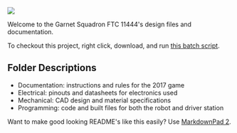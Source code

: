 ![](https://github.com/GarnetSquardon4901/FTC-Velocity-Vortex-2017/blob/master/Documentation/FIRST-FTC'17-VelocityVortex-Q-RGB.png?raw=true)

Welcome to the Garnet Squadron FTC 11444's design files and documentation. 

To checkout this project, right click, download, and run [this batch script](https://github.com/GarnetSquardon4901/FTC-Velocity-Vortex-2017/raw/master/update.bat). 


## Folder Descriptions ##
- Documentation: instructions and rules for the 2017 game
- Electrical: pinouts and datasheets for electronics used
- Mechanical: CAD design and material specifications
- Programming: code and built files for both the robot and driver station

Want to make good looking README's like this easily? Use [MarkdownPad 2](http://markdownpad.com/).
